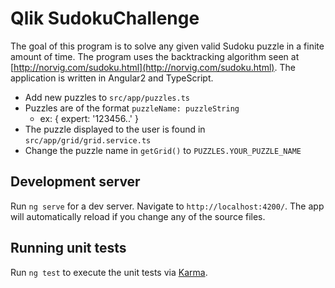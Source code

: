 # Qlik SudokuChallenge

The goal of this program is to solve any given valid Sudoku puzzle in a finite amount of time. The program uses the backtracking algorithm seen at [http://norvig.com/sudoku.html](http://norvig.com/sudoku.html). The application is written in Angular2 and TypeScript.

+ Add new puzzles to `src/app/puzzles.ts`
+ Puzzles are of the format `puzzleName: puzzleString`
   * ex: { expert: '123456..' }
+ The puzzle displayed to the user is found in `src/app/grid/grid.service.ts`
+ Change the puzzle name in `getGrid()` to `PUZZLES.YOUR_PUZZLE_NAME`

## Development server

Run `ng serve` for a dev server. Navigate to `http://localhost:4200/`. The app will automatically reload if you change any of the source files.

## Running unit tests

Run `ng test` to execute the unit tests via [Karma](https://karma-runner.github.io).
